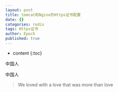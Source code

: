 ```yaml
---
layout: post
title: tomcat和Nginx的Https证书配置
date: {}
categories: redis
tags: Https证书
author: Epoch
published: true
---
```


* content
{:toc}


中国人

中国人

> We loved with a love that was more than love


